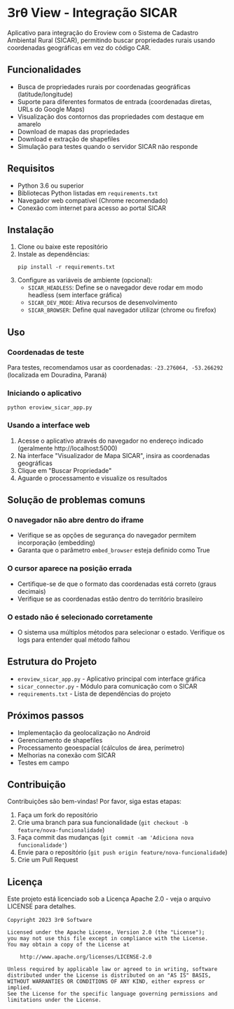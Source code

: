 # Ɜrθ View - Integração SICAR

Aplicativo para integração do Eroview com o Sistema de Cadastro Ambiental Rural (SICAR), permitindo buscar propriedades rurais usando coordenadas geográficas em vez do código CAR.

## Funcionalidades

- Busca de propriedades rurais por coordenadas geográficas (latitude/longitude)
- Suporte para diferentes formatos de entrada (coordenadas diretas, URLs do Google Maps)
- Visualização dos contornos das propriedades com destaque em amarelo
- Download de mapas das propriedades
- Download e extração de shapefiles
- Simulação para testes quando o servidor SICAR não responde

## Requisitos

- Python 3.6 ou superior
- Bibliotecas Python listadas em `requirements.txt`
- Navegador web compatível (Chrome recomendado)
- Conexão com internet para acesso ao portal SICAR

## Instalação

1. Clone ou baixe este repositório
2. Instale as dependências:
   ```
   pip install -r requirements.txt
   ```
3. Configure as variáveis de ambiente (opcional):
   - `SICAR_HEADLESS`: Define se o navegador deve rodar em modo headless (sem interface gráfica)
   - `SICAR_DEV_MODE`: Ativa recursos de desenvolvimento
   - `SICAR_BROWSER`: Define qual navegador utilizar (chrome ou firefox)

## Uso

### Coordenadas de teste
Para testes, recomendamos usar as coordenadas: `-23.276064, -53.266292` (localizada em Douradina, Paraná)

### Iniciando o aplicativo
```
python eroview_sicar_app.py
```

### Usando a interface web
1. Acesse o aplicativo através do navegador no endereço indicado (geralmente http://localhost:5000)
2. Na interface "Visualizador de Mapa SICAR", insira as coordenadas geográficas
3. Clique em "Buscar Propriedade"
4. Aguarde o processamento e visualize os resultados

## Solução de problemas comuns

### O navegador não abre dentro do iframe
- Verifique se as opções de segurança do navegador permitem incorporação (embedding)
- Garanta que o parâmetro `embed_browser` esteja definido como True

### O cursor aparece na posição errada
- Certifique-se de que o formato das coordenadas está correto (graus decimais)
- Verifique se as coordenadas estão dentro do território brasileiro

### O estado não é selecionado corretamente
- O sistema usa múltiplos métodos para selecionar o estado. Verifique os logs para entender qual método falhou

## Estrutura do Projeto

- `eroview_sicar_app.py` - Aplicativo principal com interface gráfica
- `sicar_connector.py` - Módulo para comunicação com o SICAR
- `requirements.txt` - Lista de dependências do projeto

## Próximos passos

- Implementação da geolocalização no Android
- Gerenciamento de shapefiles
- Processamento geoespacial (cálculos de área, perímetro)
- Melhorias na conexão com SICAR
- Testes em campo

## Contribuição

Contribuições são bem-vindas! Por favor, siga estas etapas:
1. Faça um fork do repositório
2. Crie uma branch para sua funcionalidade (`git checkout -b feature/nova-funcionalidade`)
3. Faça commit das mudanças (`git commit -am 'Adiciona nova funcionalidade'`)
4. Envie para o repositório (`git push origin feature/nova-funcionalidade`)
5. Crie um Pull Request

## Licença

Este projeto está licenciado sob a Licença Apache 2.0 - veja o arquivo LICENSE para detalhes.

```
Copyright 2023 Ɜrθ Software

Licensed under the Apache License, Version 2.0 (the "License");
you may not use this file except in compliance with the License.
You may obtain a copy of the License at

    http://www.apache.org/licenses/LICENSE-2.0

Unless required by applicable law or agreed to in writing, software
distributed under the License is distributed on an "AS IS" BASIS,
WITHOUT WARRANTIES OR CONDITIONS OF ANY KIND, either express or implied.
See the License for the specific language governing permissions and
limitations under the License.
```
